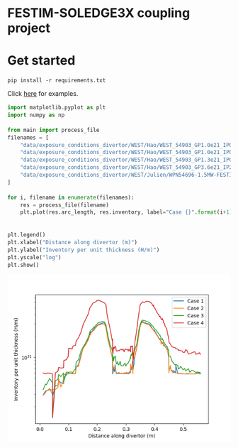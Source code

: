# FESTIM-SOLEDGE3X coupling project

# Get started
```
pip install -r requirements.txt
```

Click [here](https://github.com/RemDelaporteMathurin/WEST-H-retention/blob/master/WEST_inventory.ipynb) for examples.

```python
import matplotlib.pyplot as plt
import numpy as np

from main import process_file
filenames = [
    "data/exposure_conditions_divertor/WEST/Hao/WEST_54903_GP1.0e21_IP0.5MW_wall_data.mat",
    "data/exposure_conditions_divertor/WEST/Hao/WEST_54903_GP1.0e21_IP0.449MW_wall_data.mat",
    "data/exposure_conditions_divertor/WEST/Hao/WEST_54903_GP1.3e21_IP0.449MW_wall_data.mat",
    "data/exposure_conditions_divertor/WEST/Hao/WEST_54903_GP3.6e21_IP2.5MW_wall_data.mat",
    "data/exposure_conditions_divertor/WEST/Julien/WPN54696-1.5MW-FESTIM_inputs.csv"
]

for i, filename in enumerate(filenames):
    res = process_file(filename)
    plt.plot(res.arc_length, res.inventory, label="Case {}".format(i+1))


plt.legend()
plt.xlabel("Distance along divertor (m)")
plt.ylabel("Inventory per unit thickness (H/m)")
plt.yscale("log")
plt.show()
```

![](/docs/example.png)
